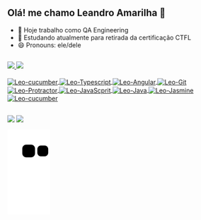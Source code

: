 ## Olá! me chamo Leandro Amarilha 👋

- 🔭 Hoje trabalho como QA Engineering
- 🌱 Estudando atualmente para retirada da certificação CTFL
- 😄 Pronouns: ele/dele
## 
<div>
  <a href="https://github.com/Leoamarilha">
  <img height="180em" src="https://github-readme-stats.vercel.app/api?username=Leoamarilha&show_icons=true&theme=tokyonight&include_all_commits=true&count_private=true"/>
  <img height="180em" src="https://github-readme-stats.vercel.app/api/top-langs/?username=Leoamarilha&layout=compact&langs_count=7&theme=tokyonight"/>
</div>

<div style="display:inline_block"><br> 
  <img align="center" alt="Leo-cucumber" height="30" width="40" src="https://cdn.jsdelivr.net/gh/devicons/devicon/icons/cucumber/cucumber-plain.svg">
  <img align="center" alt="Leo-Typescript" height="30" width="40" src="https://cdn.jsdelivr.net/gh/devicons/devicon/icons/typescript/typescript-original.svg">
  <img align="center" alt="Leo-Angular" height="30" width="40" src="https://cdn.jsdelivr.net/gh/devicons/devicon/icons/angularjs/angularjs-plain.svg">
  <img align="center" alt="Leo-Git" height="30" width="40" src="https://cdn.jsdelivr.net/gh/devicons/devicon/icons/git/git-original.svg">
  <img align="center" alt="Leo-Protractor" height="30" width="40" src="https://cdn.jsdelivr.net/gh/devicons/devicon/icons/protractor/protractor-plain.svg">
  <img align="center" alt="Leo-JavaScprit" height="30" width="40" src="https://cdn.jsdelivr.net/gh/devicons/devicon/icons/javascript/javascript-original.svg">
  <img align="center" alt="Leo-Java" height="30" width="40" src="https://cdn.jsdelivr.net/gh/devicons/devicon/icons/java/java-original.svg">
  <img align="center" alt="Leo-Jasmine" height="30" width="40" src="https://cdn.jsdelivr.net/gh/devicons/devicon/icons/jasmine/jasmine-plain.svg">
  <img align="center" alt="Leo-cucumber" height="30" width="40" src="https://cdn.jsdelivr.net/gh/devicons/devicon/icons/ruby/ruby-plain.svg">
</div>

## 
<div> 

  <a href="http://api.whatsapp.com/send?1=pt_BR&phone=5513992048724" target="_blank"><img src="https://img.shields.io/badge/WhatsApp-25D366?style=for-the-badge&logo=whatsapp&logoColor=white"></a>
  <a href="mailto:leandroamarilha17@gmail.com" target="_blank"><img src="https://img.shields.io/badge/Gmail-D14836?style=for-the-badge&logo=gmail&logoColor=white"></a>
</div>

![Snake animation](https://github.com/Leoamarilha/Leoamarilha/blob/output/github-contribution-grid-snake.svg)

